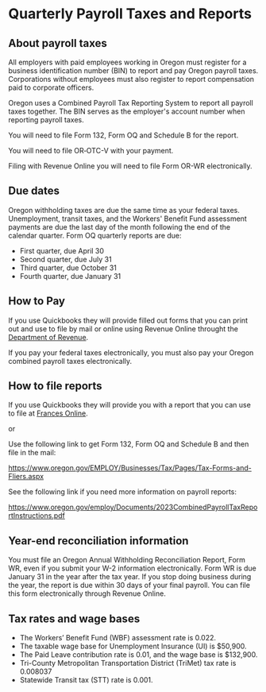 # Quarterly Payroll Taxes and Reports

## About payroll taxes
All employers with paid employees working in Oregon must register for a business identification number (BIN) to report and pay Oregon payroll taxes. Corporations without employees must also register to report compensation paid to corporate officers.

Oregon uses a Combined Payroll Tax Reporting System to report all payroll taxes together. The BIN serves as the employer's account number when reporting payroll taxes.

You will need to file Form 132, Form OQ and Schedule B for the report.

You will need to file OR‑OTC-V with your payment.

Filing with Revenue Online you will need to file Form OR-WR electronically.

## Due dates
Oregon withholding taxes are due the same time as your federal taxes. Unemployment, transit taxes, and the Workers' Benefit Fund assessment payments are due the last day of the month following the end of the calendar quarter. Form OQ quarterly reports are due:

* First quarter, due April 30
* Second quarter, due July 31
* Third quarter, due October 31
* Fourth quarter, due January 31

## How to Pay

If you use Quickbooks they will provide filled out forms that you can print out and use to file by mail or online using Revenue Online throught the [Department of Revenue](department_of_revenue.md).

If you pay your federal taxes electronically, you must also pay your Oregon combined payroll taxes electronically.

## How to file reports

If you use Quickbooks they will provide you with a report that you can use to file at [Frances Online](frances_online.md).

or

Use the following link to get Form 132, Form OQ and Schedule B and then file in the mail:

https://www.oregon.gov/EMPLOY/Businesses/Tax/Pages/Tax-Forms-and-Fliers.aspx

See the following link if you need more information on payroll reports:

https://www.oregon.gov/employ/Documents/2023CombinedPayrollTaxReportInstructions.pdf

## Year-end reconciliation information
You must file an Oregon Annual Withholding Reconciliation Report, Form WR, even if you submit your W-2 information electronically. Form WR is due January 31 in the year after the tax year. If you stop doing business during the year, the report is due within 30 days of your final payroll. You can file this form electronically through Revenue Online.

## Tax rates and wage bases
* The Workers’ Benefit Fund (WBF) assessment rate
is 0.022.
* The taxable wage base for Unemployment
Insurance (UI) is $50,900.
* The Paid Leave contribution rate is 0.01, and the
wage base is $132,900.
* Tri-County Metropolitan Transportation District
(TriMet) tax rate is 0.008037
* Statewide Transit tax (STT) rate is 0.001.